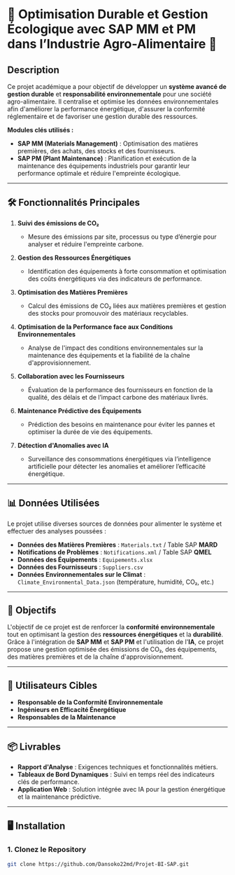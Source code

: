 # 🌱 Optimisation Durable et Gestion Écologique avec SAP MM et PM dans l’Industrie Agro-Alimentaire 🌿

##  Description

Ce projet académique a pour objectif de développer un **système avancé de gestion durable** et **responsabilité environnementale** pour une société agro-alimentaire. Il centralise et optimise les données environnementales afin d'améliorer la performance énergétique, d'assurer la conformité réglementaire et de favoriser une gestion durable des ressources.

**Modules clés utilisés :**  
- **SAP MM (Materials Management)** : Optimisation des matières premières, des achats, des stocks et des fournisseurs.
- **SAP PM (Plant Maintenance)** : Planification et exécution de la maintenance des équipements industriels pour garantir leur performance optimale et réduire l'empreinte écologique.

---

## 🛠 Fonctionnalités Principales

1. **Suivi des émissions de CO₂**  
   - Mesure des émissions par site, processus ou type d’énergie pour analyser et réduire l'empreinte carbone.

2. **Gestion des Ressources Énergétiques**  
   - Identification des équipements à forte consommation et optimisation des coûts énergétiques via des indicateurs de performance.

3. **Optimisation des Matières Premières**  
   - Calcul des émissions de CO₂ liées aux matières premières et gestion des stocks pour promouvoir des matériaux recyclables.

4. **Optimisation de la Performance face aux Conditions Environnementales**  
   - Analyse de l'impact des conditions environnementales sur la maintenance des équipements et la fiabilité de la chaîne d'approvisionnement.

5. **Collaboration avec les Fournisseurs**  
   - Évaluation de la performance des fournisseurs en fonction de la qualité, des délais et de l’impact carbone des matériaux livrés.

6. **Maintenance Prédictive des Équipements**  
   - Prédiction des besoins en maintenance pour éviter les pannes et optimiser la durée de vie des équipements.

7. **Détection d'Anomalies avec IA**  
   - Surveillance des consommations énergétiques via l’intelligence artificielle pour détecter les anomalies et améliorer l’efficacité énergétique.

---

## 📊 Données Utilisées

Le projet utilise diverses sources de données pour alimenter le système et effectuer des analyses poussées :

- **Données des Matières Premières** : `Materials.txt` / Table SAP **MARD**
- **Notifications de Problèmes** : `Notifications.xml` / Table SAP **QMEL**
- **Données des Équipements** : `Equipements.xlsx`
- **Données des Fournisseurs** : `Suppliers.csv`
- **Données Environnementales sur le Climat** : `Climate_Environmental_Data.json` (température, humidité, CO₂, etc.)

---

## 🎯 Objectifs

L'objectif de ce projet est de renforcer la **conformité environnementale** tout en optimisant la gestion des **ressources énergétiques** et la **durabilité**. Grâce à l'intégration de **SAP MM** et **SAP PM** et l'utilisation de l'**IA**, ce projet propose une gestion optimisée des émissions de CO₂, des équipements, des matières premières et de la chaîne d'approvisionnement.

---

## 👥 Utilisateurs Cibles

- **Responsable de la Conformité Environnementale**
- **Ingénieurs en Efficacité Énergétique**
- **Responsables de la Maintenance**

---

## 📦 Livrables

- **Rapport d'Analyse** : Exigences techniques et fonctionnalités métiers.
- **Tableaux de Bord Dynamiques** : Suivi en temps réel des indicateurs clés de performance.
- **Application Web** : Solution intégrée avec IA pour la gestion énergétique et la maintenance prédictive.

---

## 🖥 Installation

### 1. Clonez le Repository
```bash
git clone https://github.com/Dansoko22md/Projet-BI-SAP.git
